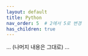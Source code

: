 ```yaml
---
layout: default
title: Python
nav_order: 5  # 2에서 5로 변경
has_children: true
---
```

... (나머지 내용은 그대로) ...
